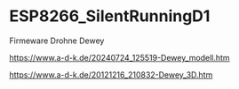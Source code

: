 # ESP8266_SilentRunningD1
Firmeware Drohne Dewey

https://www.a-d-k.de/20240724_125519-Dewey_modell.htm

https://www.a-d-k.de/20121216_210832-Dewey_3D.htm


